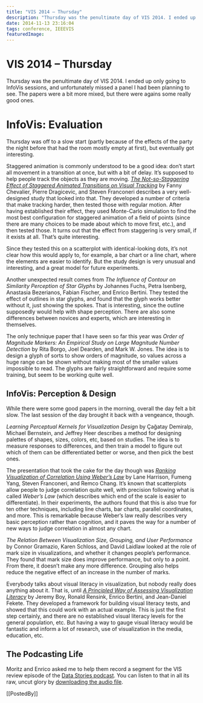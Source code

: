 ```yaml
---
title: "VIS 2014 – Thursday"
description: "Thursday was the penultimate day of VIS 2014. I ended up only going to InfoVis sessions, and unfortunately missed a panel I had been planning to see. The papers were a bit more mixed, but there were agains some really good ones."
date: 2014-11-13 23:16:04
tags: conference, IEEEVIS
featuredImage: 
---
```


# VIS 2014 – Thursday

Thursday was the penultimate day of VIS 2014. I ended up only going to InfoVis sessions, and unfortunately missed a panel I had been planning to see. The papers were a bit more mixed, but there were agains some really good ones.

<h1>InfoVis: Evaluation</h1>

Thursday was off to a slow start (partly because of the effects of the party the night before that had the room mostly empty at first), but eventually got interesting.

Staggered animation is commonly understood to be a good idea: don’t start all movement in a transition at once, but with a bit of delay. It’s supposed to help people track the objects as they are moving. <a href="http://fannychevalier.net/animations"><em>The Not-so-Staggering Effect of Staggered Animated Transitions on Visual Tracking</em></a> by Fanny Chevalier, Pierre Dragicevic, and Steven Franconeri describes a very well-designed study that looked into that. They developed a number of criteria that make tracking harder, then tested those with regular motion. After having established their effect, they used Monte-Carlo simulation to find the most best configuration for staggered animation of a field of points (since there are many choices to be made about which to move first, etc.), and then tested those. It turns out that the effect from staggering is very small, if it exists at all. That’s quite interesting.

Since they tested this on a scatterplot with identical-looking dots, it’s not clear how this would apply to, for example, a bar chart or a line chart, where the elements are easier to identify. But the study design is very unusual and interesting, and a great model for future experiments.

Another unexpected result comes from <em>The Influence of Contour on Similarity Perception of Star Glyphs</em> by Johannes Fuchs, Petra Isenberg, Anastasia Bezerianos, Fabian Fischer, and Enrico Bertini. They tested the effect of outlines in star glyphs, and found that the glyph works better without it, just showing the spokes. That is interesting, since the outline supposedly would help with shape perception. There are also some differences between novices and experts, which are interesting in themselves.

The only technique paper that I have seen so far this year was <em>Order of Magnitude Markers: An Empirical Study on Large Magnitude Number Detection</em> by Rita Borgo, Joel Dearden, and Mark W. Jones. The idea is to design a glyph of sorts to show orders of magnitude, so values across a huge range can be shown without making most of the smaller values impossible to read. The glyphs are fairly straightforward and require some training, but seem to be working quite well.

## InfoVis: Perception &amp; Design

While there were some good papers in the morning, overall the day felt a bit slow. The last session of the day brought it back with a vengeance, though.

<em>Learning Perceptual Kernels for Visualization Design</em> by Çağatay Demiralp, Michael Bernstein, and Jeffrey Heer describes a method for designing palettes of shapes, sizes, colors, etc, based on studies. The idea is to measure responses to differences, and then train a model to figure out which of them can be differentiated better or worse, and then pick the best ones.

The presentation that took the cake for the day though was <a href="http://github.com/TuftsVALT/ranking-correlation"><em>Ranking Visualization of Correlation Using Weber’s Law</em></a> by Lane Harrison, Fumeng Yang, Steven Franconeri, and Remco Chang. It’s known that scatterplots allow people to judge correlation quite well, with precision following what is called <em>Weber’s Law</em> (which describes which end of the scale is easier to differentiate). In their experiments, the authors found that this is also true for ten other techniques, including line charts, bar charts, parallel coordinates, and more. This is remarkable because Weber’s law really describes very basic perception rather than cognition, and it paves the way for a number of new ways to judge correlation in almost any chart.

<em>The Relation Between Visualization Size, Grouping, and User Performance</em> by Connor Gramazio, Karen Schloss, and David Laidlaw looked at the role of mark size in visualizations, and whether it changes people’s performance. They found that mark size does improve performance, but only to a point. From there, it doesn’t make any more difference. Grouping also helps reduce the negative effect of an increase in the number of marks.

Everybody talks about visual literacy in visualization, but nobody really does anything about it. That is, until <a href="http://peopleviz.gforge.inria.fr/trunk/vLiteracy/home/"><em>A Principled Way of Assessing Visualization Literacy</em></a> by Jeremy Boy, Ronald Rensink, Enrico Bertini, and Jean-Daniel Fekete. They developed a framework for building visual literacy tests, and showed that this could work with an actual example. This is just the first step certainly, and there are no established visual literacy levels for the general population, etc. But having a way to gauge visual literacy would be fantastic and inform a lot of research, use of visualization in the media, education, etc.

## The Podcasting Life

Moritz and Enrico asked me to help them record a segment for the VIS review episode of the <a href="http://datastori.es">Data Stories podcast</a>. You can listen to that in all its raw, uncut glory by <a href="https://www.dropbox.com/s/avrrkxio3shd3pr/vis-02.m4a?dl=0">downloading the audio file</a>.

[[PostedBy]]

